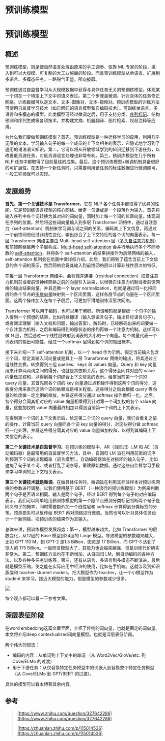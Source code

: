 # 预训练模型



# 预训练模型

## 概述

预训练模型，则是使自然语言处理由原来的手工调参、依靠 ML 专家的阶段，进入到可以大规模、可复制的大工业施展的阶段。而且预训练模型从单语言、扩展到多语言、多模态任务。一路锐气正盛，所向披靡。

预训练通过自监督学习从大规模数据中获得与具体任务无关的预训练模型。体现某一个词在一个特定上下文中的语义表征。第二个步骤是微调，针对具体的任务修正网络。训练数据可以是文本、文本-图像对、文本-视频对。预训练模型的训练方法可使用自监督学习技术（如自回归的语言模型和自编码技术）。可训练单语言、多语言和多模态的模型。此类模型可经过微调之后，用于支持分类、[序列标记](https://www.zhihu.com/search?q=序列标记&search_source=Entity&hybrid_search_source=Entity&hybrid_search_extra={"sourceType"%3A"answer"%2C"sourceId"%3A1465037757})、结构预测和序列生成等各项技术，并构建文摘、机器翻译、图片检索、视频注释等应用。

为什么我们要做预训练模型？首先，预训练模型是一种迁移学习的应用，利用几乎无限的文本，学习输入句子的每一个成员的上下文相关的表示，它隐式地学习到了通用的语法语义知识。第二，它可以将从开放领域学到的知识迁移到下游任务，以改善低资源任务，对低资源语言处理也非常有利。第三，预训练模型在几乎所有 NLP 任务中都取得了目前最佳的成果。最后，这个预训练模型+微调机制具备很好的可扩展性，在支持一个新任务时，只需要利用该任务的标注数据进行微调即可，一般工程师就可以实现。

## 发展趋势

**首先，第一个关键技术是 Transformer**。它在 NLP 各个任务中都取得了优异的性能，它是预训练语言模型的核心网络。给定一句话或是一个段落作为输入，首先将输入序列中各个词转换为其对应的词向量，同时加上每一个词的位置向量，体现词在序列的位置。然后将这些词向量输入到多层 Transformer 网络中，通过自注意力（self-attention）机制来学习词与词之间的关系，编码其上下文信息，再通过一个前馈网络经过非线性变化，输出综合了上下文特征的各个词的向量表示。每一层 Transformer 网络主要由 Multi-head self-attention 层（[多头自注意力机制](https://www.zhihu.com/search?q=多头自注意力机制&search_source=Entity&hybrid_search_source=Entity&hybrid_search_extra={"sourceType"%3A"answer"%2C"sourceId"%3A1465037757})）和前馈网络层两个子层构成。[Multi-head self-attention](https://www.zhihu.com/search?q=Multi-head+self-attention&search_source=Entity&hybrid_search_source=Entity&hybrid_search_extra={"sourceType"%3A"answer"%2C"sourceId"%3A1465037757}) 会并行地执行多个不同参数的 [self-attention](https://www.zhihu.com/search?q=self-attention&search_source=Entity&hybrid_search_source=Entity&hybrid_search_extra={"sourceType"%3A"answer"%2C"sourceId"%3A1465037757})，并将各个 self-attention 的结果拼接作为后续网络的输入，self-attention 机制会在后面中做详细介绍。此后，我们得到了蕴含当前上下文信息的各个词的表示，然后网络会将其输入到前馈网络层以计算非线性层次的特征。

在每一层 Transformer 网络中，会将残差连接（residual connection）把自注意力机制前或者前馈神经网络之前的向量引入进来，以增强自注意力机制或者前馈网络的输出结果向量。并且还做一个 layer normalization，也就是通过归一化把同层的各个节点的[多维向量](https://www.zhihu.com/search?q=多维向量&search_source=Entity&hybrid_search_source=Entity&hybrid_search_extra={"sourceType"%3A"answer"%2C"sourceId"%3A1465037757})映射到一个区间里面，这样各层节点的向量在一个区间里面。这两个操作加入在每个子层后，可更加平滑地训练深层次网络。

Transformer 可以用于编码，也可以用于解码。所谓解码就是根据一个句子的输入得到一个预想的结果，比如机器翻译（输入源语言句子，输出目标语言句子），或者阅读理解（输入文档和问题，输出答案）。解码时，已经解码出来的词要做一个自注意力机制，之后和编码得到的隐状态的序列再做一个注意力机制。这样可以做 N 层，然后通过一个线性层映射到词表的大小的一个向量。每个向量代表一个词表词的输出可能性，经过一个softmax 层得到每个词的输出概率。

接下来介绍一下 self-attention 机制，以一个 head 作为示例。假定当前输入包含三个词，给定其输入词向量或是其上一层 Transformer 网络的输出，将其通过三组线性变换，转换得到三组 queries、keys 和 values 向量。Query 和 key 向量用来计算两两词之间的得分，也就是其依赖关系，这个得分会同其对应的 value 向量做加权和，以得到每个词综合上下文信息的表示。给定当前第一个词的 query 向量，其首先同各个词的 key 向量通过点积操作得到这两个词的得分，这些得分用来表示这两个词的依赖或是相关程度。这些得分之后会根据 query 等向量的维度做一定比例的缩放，并将这些得分通过 softmax 操作做归一化。之后，各个得分会同其相对应的 value 向量相乘得到针对第一个词加权的各个 value 向量，这些加权的 value 向量最终相加以得到当前第一个词的上下文表示。

在得到第一个词的上下文表示后，给定第二个词的 query 向量，我们会重复之前的操作，计算当前 query 向量同各个词 key 向量的得分，对这些得分做 softmax 归一化处理，并将这些得分同其对应的 value 向量做加权和，以得到其编码上下文信息的表示。

**第二个关键技术是自监督学习**。在预训练的模型中，AR（自回归）LM 和 AE（自动编码器）是最常用的自监督学习方法，其中，自回归 LM 旨在利用前面的词序列预测下个词的出现概率（语言模型）。自动编码器旨在对损坏的输入句子，比如遮掩了句子某个词、或者打乱了词序等，重建原始数据。通过这些自监督学习手段来学习单词的上下文相关表示。

**第三个关键技术就是微调**。在做具体任务时，微调旨在利用其标注样本对预训练网络的参数进行调整。以我们使用基于 BERT（一种流行的预训练模型）为例来判断两个句子是否语义相同。输入是两个句子，经过 BERT 得到每个句子的对应编码表示，我们可以简单地用预训练模型的第一个隐节点预测分类标记判断两个句子是同义句子的概率，同时需要额外加一个线性层和 softmax 计算得到分类标签的分布。预测损失可以反传给 BERT 再对网络进行微调。当然也可以针对具体任务设计一个新网络，把预训练的结果作为其输入。

总体来讲，预训练模型发展趋势：第一，模型越来越大。比如 Transformer 的层数变化，从12层的 Base 模型到24层的 Large 模型。导致模型的参数越来越大，比如 GPT 110 M，到 GPT-2 是1.5 Billion，图灵是 17 Billion，而 GPT-3 达到了惊人的 175 Billion。一般而言模型大了，其能力也会越来越强，但是训练代价确实非常大。第二，预训练方法也在不断增加，从自回归 LM，到自动编码的各种方法，以及各种多任务训练等。第三，还有从语言、多语言到多模态不断演进。最后就是模型压缩，使之能在实际应用中经济的使用，比如在手机端。这就涉及到知识蒸馏和 teacher-student models，把大模型作为 teacher，让一个小模型作为 student 来学习，接近大模型的能力，但是模型的参数减少很多。

![](https://cdn.jsdelivr.net/gh/vllbc/img4blog//image/PTMs.jpg)

每个观点都可以看一下参考文章。

## 深层表征阶段

在word embedding这篇文章里面，介绍了传统的词向量，也就是固定的词向量。本文将介绍deep contextualized词向量模型。也就是深层表征阶段。

两个伟大的想法：

- 编码的内容：从单词到上下文中的单词
（从 Word2Vec/GloVe/etc. 到 Cove/ELMo 的过渡）
- 用于下游任务：从仅替换特定任务模型中的词嵌入到替换整个特定任务模型
（从 Cove/ELMo 到 GPT/BERT 的过渡）。

具体的模型可以看本博客其余内容。

## 参考

> [https://www.zhihu.com/question/327642286](https://www.zhihu.com/question/327642286)
>
> [https://zhuanlan.zhihu.com/p/115014536](https://zhuanlan.zhihu.com/p/115014536)
